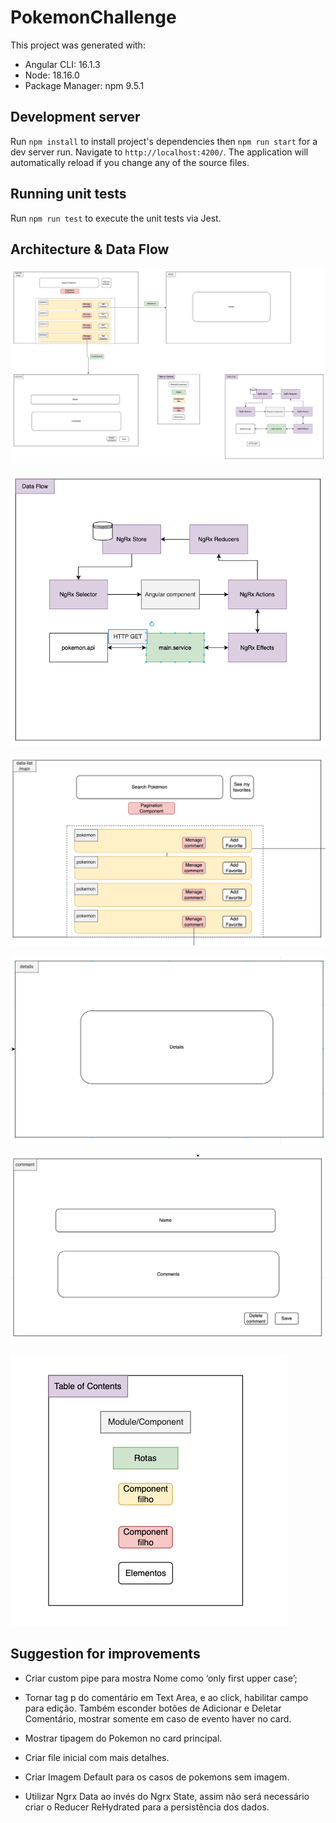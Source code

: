 # PokemonChallenge

This project was generated with:

- Angular CLI: 16.1.3
- Node: 18.16.0
- Package Manager: npm 9.5.1

## Development server

Run `npm install` to install project's dependencies then `npm run start` for a dev server run. Navigate to `http://localhost:4200/`. The application will automatically reload if you change any of the source files.

## Running unit tests

Run `npm run test` to execute the unit tests via Jest.

## Architecture & Data Flow

![arch](./src/assets/images/pokemon-challenge.png)

![flow](./src/assets/images/data-flow.png)

![data-list](./src/assets/images/data-list.png)

![details](./src/assets/images/details.png)

![comment](./src/assets/images/comment.png)

![table](./src/assets/images/table-of-contents.png)


## Suggestion for improvements
- Criar custom pipe para mostra Nome como ‘only first upper case’;

- Tornar tag p do comentário em Text Area, e ao click, habilitar campo para edição. Também esconder botões de Adicionar e Deletar Comentário, mostrar somente em caso de evento haver no card.

- Mostrar tipagem do Pokemon no card principal.

- Criar file inicial com mais detalhes.

- Criar Imagem Default para os casos de pokemons sem imagem.

- Utilizar Ngrx Data ao invés do Ngrx State, assim não será necessário criar o Reducer ReHydrated para a persistência dos dados.
